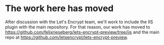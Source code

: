 # The work here has moved
After discussion with the Let's Encrypt team, we'll work to include the IIS plugin with the main repository. For that reason, our work has moved to https://github.com/felixrieseberg/lets-encrypt-preview/tree/iis and the main repo at https://github.com/letsencrypt/lets-encrypt-preview.
